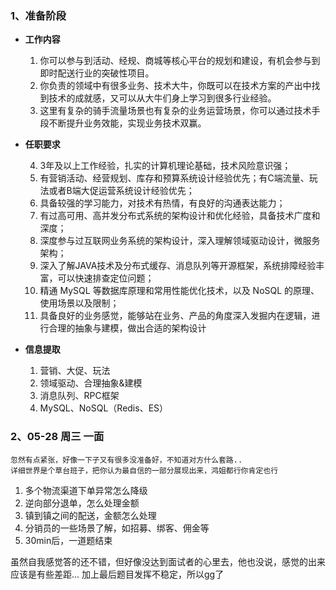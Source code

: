
### 1、准备阶段


-  **工作内容** 

	1. 你可以参与到活动、经规、商城等核心平台的规划和建设，有机会参与到即时配送行业的突破性项目。  
	2. 你负责的领域中有很多业务、技术大牛，你既可以在技术方案的产出中找到技术的成就感，又可以从大牛们身上学习到很多行业经验。  
	3. 这里有复杂的骑手流量场景也有复杂的业务运营场景，你可以通过技术手段不断提升业务效能，实现业务技术双赢。 


-  **任职要求**

	4. 3年及以上工作经验，扎实的计算机理论基础，技术风险意识强；  
	5. 有营销活动、经营规划、库存和预算系统设计经验优先；有C端流量、玩法或者B端大促运营系统设计经验优先；  
	6. 具备较强的学习能力，对技术有热情，有良好的沟通表达能力；  
	7. 有过高可用、高并发分布式系统的架构设计和优化经验，具备技术广度和深度；  
	8. 深度参与过互联网业务系统的架构设计，深入理解领域驱动设计，微服务架构；  
	9. 深入了解JAVA技术及分布式缓存、消息队列等开源框架，系统排障经验丰富，可以快速排查定位问题； 
	10. 精通 MySQL 等数据库原理和常用性能优化技术，以及 NoSQL 的原理、使用场景以及限制；  
	11. 具备良好的业务感觉，能够站在业务、产品的角度深入发掘内在逻辑，进行合理的抽象与建模，做出合适的架构设计


-  **信息提取**

	1.  营销、大促、玩法
	2.  领域驱动、合理抽象&建模
	3.  消息队列、RPC框架
	4.  MySQL、NoSQL（Redis、ES）


### 2、05-28 周三 一面

	忽然有点紧张，好像一下子又有很多没准备好，不知道对方什么套路..
	详细世界是个草台班子，把你认为最自信的一部分展现出来，鸿姐都行你肯定也行

1.  多个物流渠道下单异常怎么降级
2.  逆向部分退单，怎么处理金额
3.  镇到镇之间的配送，金额怎么处理
4.  分销员的一些场景了解，如招募、绑客、佣金等
5.  30min后，一道题结束

虽然自我感觉答的还不错，但好像没达到面试者的心里去，他也没说，感觉的出来应该是有些差距... 加上最后题目发挥不稳定，所以gg了